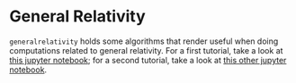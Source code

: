 # General Relativity

`generalrelativity` holds some algorithms that render useful when doing computations related to general relativity. For a first tutorial, take a look at [this jupyter notebook](https://gist.github.com/miguelgondu/0e8ba345f25b6c9ab007084e472202c8); for a second tutorial, take a look at [this other jupyter notebook](https://gist.github.com/miguelgondu/55b1ee946153efaf3541da8660489639).
